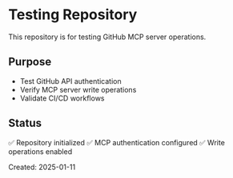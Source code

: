 # Testing Repository

This repository is for testing GitHub MCP server operations.

## Purpose
- Test GitHub API authentication
- Verify MCP server write operations
- Validate CI/CD workflows

## Status
✅ Repository initialized
✅ MCP authentication configured
✅ Write operations enabled

Created: 2025-01-11
